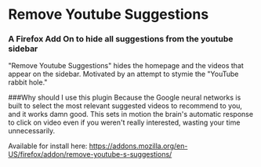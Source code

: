 # Remove Youtube Suggestions
### A Firefox Add On to hide all suggestions from the youtube sidebar

"Remove Youtube Suggestions" hides the homepage and the videos that appear on the sidebar.
Motivated by an attempt to stymie the "YouTube rabbit hole."

###Why should I use this plugin
Because the Google neural networks is built to select the most relevant suggested videos to recommend to you, and it works damn good.
This sets in motion the brain's automatic response to click on video even if you weren't really interested, wasting your time unnecessarily.

Available for install here: https://addons.mozilla.org/en-US/firefox/addon/remove-youtube-s-suggestions/
